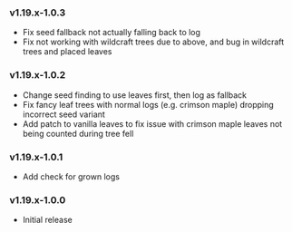 ### v1.19.x-1.0.3

- Fix seed fallback not actually falling back to log
- Fix not working with wildcraft trees due to above, and bug in wildcraft trees and placed leaves

### v1.19.x-1.0.2

- Change seed finding to use leaves first, then log as fallback
- Fix fancy leaf trees with normal logs (e.g. crimson maple) dropping incorrect seed variant
- Add patch to vanilla leaves to fix issue with crimson maple leaves not being counted during tree fell

### v1.19.x-1.0.1

- Add check for grown logs

### v1.19.x-1.0.0

- Initial release
